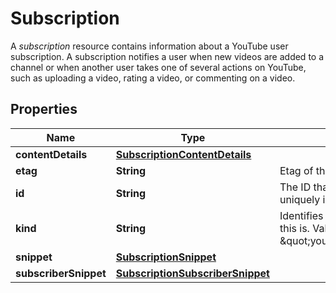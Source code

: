

# Subscription

A *subscription* resource contains information about a YouTube user subscription. A subscription notifies a user when new videos are added to a channel or when another user takes one of several actions on YouTube, such as uploading a video, rating a video, or commenting on a video.

## Properties

Name | Type | Description | Notes
------------ | ------------- | ------------- | -------------
**contentDetails** | [**SubscriptionContentDetails**](SubscriptionContentDetails.md) |  |  [optional]
**etag** | **String** | Etag of this resource. |  [optional]
**id** | **String** | The ID that YouTube uses to uniquely identify the subscription. |  [optional]
**kind** | **String** | Identifies what kind of resource this is. Value: the fixed string \&quot;youtube#subscription\&quot;. |  [optional]
**snippet** | [**SubscriptionSnippet**](SubscriptionSnippet.md) |  |  [optional]
**subscriberSnippet** | [**SubscriptionSubscriberSnippet**](SubscriptionSubscriberSnippet.md) |  |  [optional]



